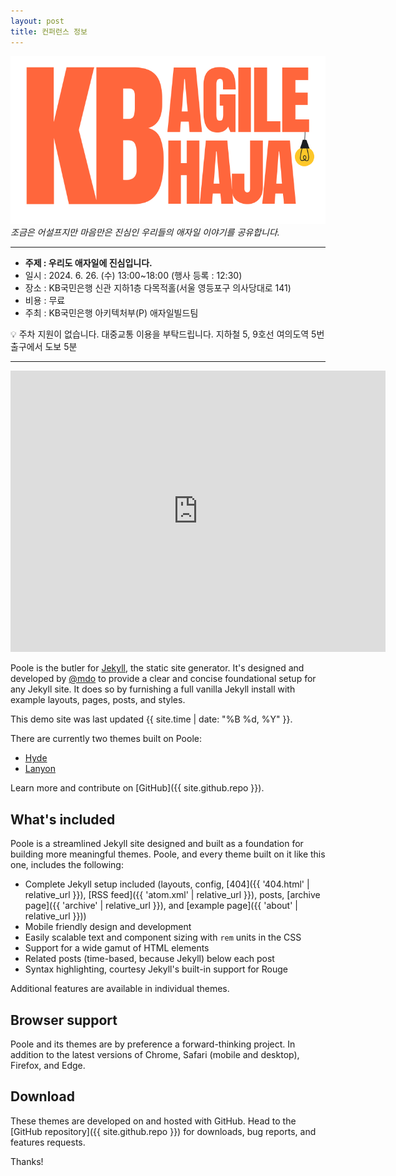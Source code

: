 ```yaml
---
layout: post
title: 컨퍼런스 정보
---
```


![poster](https://raw.githubusercontent.com/kaidrase/kaidrase.github.io/main/_attachments/logo_agilehaja.png)
*조금은 어설프지만 마음만은 진심인 우리들의 애자일 이야기를 공유합니다.*

----
- **주제 : 우리도 애자일에 진심입니다.**
- 일시 : 2024. 6. 26. (수) 13:00~18:00 (행사 등록 : 12:30)
- 장소 : KB국민은행 신관 지하1층 다목적홀(서울 영등포구 의사당대로 141)
- 비용 : 무료
- 주최 : KB국민은행 아키텍처부(P) 애자일빌드팀

<aside>
💡 주차 지원이 없습니다. 대중교통 이용을 부탁드립니다.
지하철 5, 9호선 여의도역 5번 출구에서 도보 5분
</aside>

-----
<iframe src="https://www.google.com/maps/embed?pb=!1m18!1m12!1m3!1d3164.5415106912146!2d126.92627495135507!3d37.518730498329255!2m3!1f0!2f0!3f0!3m2!1i1024!2i768!4f13.1!3m3!1m2!1s0x357c9f89153efa5f%3A0xf26976e1e68b12d9!2zS0Lqta3rr7zsnYDtlonrs7jsoJDsi6DsgqzsmKU!5e0!3m2!1sko!2skr!4v1715670683597!5m2!1sko!2skr" width="600" height="450" style="border:0;" allowfullscreen="" loading="lazy" referrerpolicy="no-referrer-when-downgrade"></iframe>

Poole is the butler for [Jekyll](http://jekyllrb.com), the static site generator. It's designed and developed by [@mdo](https://twitter.com/mdo) to provide a clear and concise foundational setup for any Jekyll site. It does so by furnishing a full vanilla Jekyll install with example layouts, pages, posts, and styles.

This demo site was last updated {{ site.time | date: "%B %d, %Y" }}.

There are currently two themes built on Poole:

* [Hyde](http://hyde.getpoole.com)
* [Lanyon](http://lanyon.getpoole.com)

Learn more and contribute on [GitHub]({{ site.github.repo }}).

## What's included

Poole is a streamlined Jekyll site designed and built as a foundation for building more meaningful themes. Poole, and every theme built on it like this one, includes the following:

* Complete Jekyll setup included (layouts, config, [404]({{ '404.html' | relative_url }}), [RSS feed]({{ 'atom.xml' | relative_url }}), posts, [archive page]({{ 'archive' | relative_url }}), and [example page]({{ 'about' | relative_url }}))
* Mobile friendly design and development
* Easily scalable text and component sizing with `rem` units in the CSS
* Support for a wide gamut of HTML elements
* Related posts (time-based, because Jekyll) below each post
* Syntax highlighting, courtesy Jekyll's built-in support for Rouge

Additional features are available in individual themes.

## Browser support

Poole and its themes are by preference a forward-thinking project. In addition to the latest versions of Chrome, Safari (mobile and desktop), Firefox, and Edge.

## Download

These themes are developed on and hosted with GitHub. Head to the [GitHub repository]({{ site.github.repo }}) for downloads, bug reports, and features requests.

Thanks!
